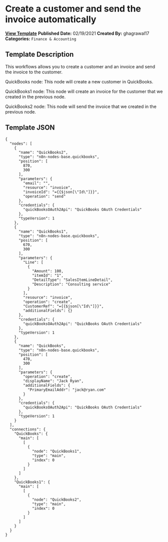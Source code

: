 # Create a customer and send the invoice automatically

**[View Template](https://n8n.io/workflows/949-/)**  **Published Date:** 02/19/2021  **Created By:** ghagrawal17  **Categories:** `Finance & Accounting`  

## Template Description

This workflows allows you to create a customer and an invoice and send the invoice to the customer.



QuickBooks node: This node will create a new customer in QuickBooks.

QuickBooks1 node: This node will create an invoice for the customer that we created in the previous node.

QuickBooks2 node: This node will send the invoice that we created in the previous node.

## Template JSON

```
{
  "nodes": [
    {
      "name": "QuickBooks2",
      "type": "n8n-nodes-base.quickbooks",
      "position": [
        870,
        300
      ],
      "parameters": {
        "email": "",
        "resource": "invoice",
        "invoiceId": "={{$json[\"Id\"]}}",
        "operation": "send"
      },
      "credentials": {
        "quickBooksOAuth2Api": "QuickBooks OAuth Credentials"
      },
      "typeVersion": 1
    },
    {
      "name": "QuickBooks1",
      "type": "n8n-nodes-base.quickbooks",
      "position": [
        670,
        300
      ],
      "parameters": {
        "Line": [
          {
            "Amount": 100,
            "itemId": "1",
            "DetailType": "SalesItemLineDetail",
            "Description": "Consulting service"
          }
        ],
        "resource": "invoice",
        "operation": "create",
        "CustomerRef": "={{$json[\"Id\"]}}",
        "additionalFields": {}
      },
      "credentials": {
        "quickBooksOAuth2Api": "QuickBooks OAuth Credentials"
      },
      "typeVersion": 1
    },
    {
      "name": "QuickBooks",
      "type": "n8n-nodes-base.quickbooks",
      "position": [
        470,
        300
      ],
      "parameters": {
        "operation": "create",
        "displayName": "Jack Ryan",
        "additionalFields": {
          "PrimaryEmailAddr": "jack@ryan.com"
        }
      },
      "credentials": {
        "quickBooksOAuth2Api": "QuickBooks OAuth Credentials"
      },
      "typeVersion": 1
    }
  ],
  "connections": {
    "QuickBooks": {
      "main": [
        [
          {
            "node": "QuickBooks1",
            "type": "main",
            "index": 0
          }
        ]
      ]
    },
    "QuickBooks1": {
      "main": [
        [
          {
            "node": "QuickBooks2",
            "type": "main",
            "index": 0
          }
        ]
      ]
    }
  }
}
```
